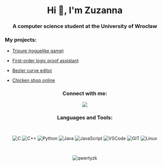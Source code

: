 <h1 align="center">Hi 👋, I'm Zuzanna</h1>
<h3 align="center">A computer science student at the University of Wrocław</h3>


<h3 align="left">My projects:</h3>

- [Trixure (roguelike game)](https://github.com/qwertyzk/Trixure)

- [First-order logic proof assistant](https://github.com/qwertyzk/FOL_proof_assistant)

- [Bezier curve editor](https://github.com/qwertyzk/Bezier_curve_editor)

- [Chicken shop online](https://github.com/qwertyzk/Chicken_shop_online)

<h3 align="center">Connect with me:</h3>
<p align="center">
<a href="https://www.linkedin.com/in/zuzanna-kurnicka-214666302/"><img src="https://img.shields.io/badge/LinkedIn-0077B5?style=for-the-badge&logo=linkedin&logoColor=white"/> </a>
</p>



<h3 align="center">Languages and Tools:</h3>
<br>

<p align="center">

<img src="https://img.shields.io/badge/C%20-%23007ACC.svg?style=for-the-badge&logo=c&logoColor=white" alt="C">
<img src="https://img.shields.io/badge/C++%20-%2300599C.svg?style=for-the-badge&logo=c%2B%2B&logoColor=white" alt="C++">
<img src="https://img.shields.io/badge/Python-%233776AB?style=for-the-badge&logo=python&logoColor=FFD569" alt="Python">
<img src="https://img.shields.io/badge/Java-%23FF5722?style=for-the-badge&logo=Java&logoColor=white" alt="Java">
<img src="https://img.shields.io/badge/JavaScript-%23F7DF1E?style=for-the-badge&logo=JavaScript&logoColor=black" alt="JavaScript">
<img src="https://img.shields.io/badge/Vscode-%23007ACC?style=for-the-badge&logo=visualstudiocode&logoColor=white" alt="VSCode">
<img src="https://img.shields.io/badge/Git-%23F05032?style=for-the-badge&logo=git&logoColor=white" alt="GIT">
<img src="https://img.shields.io/badge/Linux-%23FCC624?style=for-the-badge&logo=linux&logoColor=black" alt="Linux">

</p>

<br>   
    

<p align="center">
<img src="https://github-readme-stats.vercel.app/api/top-langs?username=qwertyzk&show_icons=true&locale=en&layout=compact" alt="qwertyzk" />
</p>
